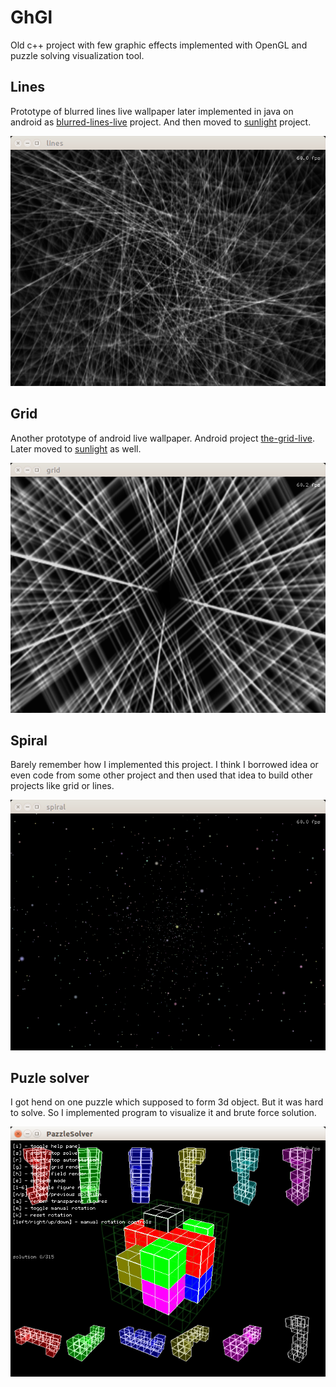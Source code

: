 # GhGl
Old c++ project with few graphic effects implemented with OpenGL and puzzle solving visualization tool.

## Lines

Prototype of blurred lines live wallpaper later implemented in java on android as [blurred-lines-live](https://github.com/ghisguth/blurred-lines-live) project.
And then moved to [sunlight](https://github.com/ghisguth/sunlight) project.

![lines screenshot](https://raw.githubusercontent.com/ghisguth/GhGl/master/docs/lines.png)

## Grid

Another prototype of android live wallpaper. Android project [the-grid-live](https://github.com/ghisguth/the-grid-live). Later moved to [sunlight](https://github.com/ghisguth/sunlight) as well.

![grid screenshot](https://raw.githubusercontent.com/ghisguth/GhGl/master/docs/grid.png)

## Spiral

Barely remember how I implemented this project. I think I borrowed idea or even code from some other project and then used that idea to build other projects like grid or lines.

![spiral screenshot](https://raw.githubusercontent.com/ghisguth/GhGl/master/docs/spiral.png)

## Puzle solver

I got hend on one puzzle which supposed to form 3d object. But it was hard to solve. So I implemented program to visualize it and brute force solution.

![puzzle screenshot](https://raw.githubusercontent.com/ghisguth/GhGl/master/docs/pzl.png)
